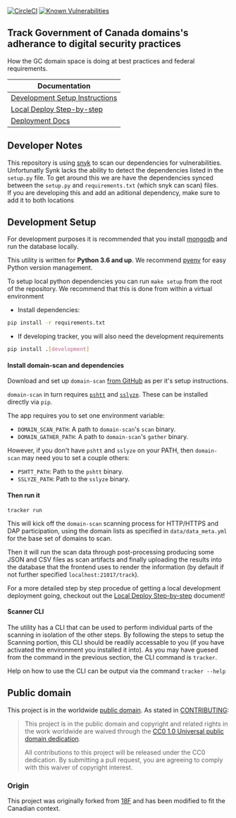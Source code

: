 [![CircleCI](https://circleci.com/gh/cds-snc/tracker.svg?style=svg)](https://circleci.com/gh/cds-snc/tracker)
[![Known Vulnerabilities](https://snyk.io/test/github/cds-snc/tracker/badge.svg)](https://snyk.io/test/github/cds-snc/tracker)

## Track Government of Canada domains's adherance to digital security practices

How the GC domain space is doing at best practices and federal requirements.

| Documentation                                           |
| ------------------------------------------------------- |
| [Development Setup Instructions](#development-setup)    |
| [Local Deploy Step-by-step](docs/local-instructions.md) |
| [Deployment Docs](docs/deploy.md)                       |

## Developer Notes

This repository is using [snyk](https://snyk.io/org/cds-snc) to scan our dependencies for vulnerabilities.  
Unfortunatly Synk lacks the ability to detect the dependencies listed in the `setup.py` file.
To get around this we are have the dependencies synced between the `setup.py` and `requirements.txt` (which snyk can scan) files.  
If you are developing this and add an aditional dependency, make sure to add it to both locations

## Development Setup

For development purposes it is recommended that you install [mongodb](https://www.mongodb.com/) and run the database locally.

This utility is written for **Python 3.6 and up**. We recommend [pyenv](https://github.com/yyuu/pyenv) for easy Python version management.

To setup local python dependencies you can run `make setup` from the root of the repository. We recommend that this is done from within a virtual environment

* Install dependencies:

```bash
pip install -r requirements.txt
```

* If developing tracker, you will also need the development requirements
```bash
pip install .[development]
```

#### Install domain-scan and dependencies

Download and set up `domain-scan` [from GitHub](https://github.com/cds-snc/domain-scan) as per it's setup instructions.

`domain-scan` in turn requires [`pshtt`](https://github.com/dhs-ncats/pshtt) and [`sslyze`](https://github.com/nabla-c0d3/sslyze). These can be installed directly via `pip`.

The app requires you to set one environment variable:

* `DOMAIN_SCAN_PATH`: A path to `domain-scan`'s `scan` binary.
* `DOMAIN_GATHER_PATH`: A path to `domain-scan`'s `gather` binary.

However, if you don't have `pshtt` and `sslyze` on your PATH, then `domain-scan` may need you to set a couple others:

* `PSHTT_PATH`: Path to the `pshtt` binary.
* `SSLYZE_PATH`: Path to the `sslyze` binary.

#### Then run it

```
tracker run
```

This will kick off the `domain-scan` scanning process for HTTP/HTTPS and DAP participation, using the domain lists as specified in `data/data_meta.yml` for the base set of domains to scan.

Then it will run the scan data through post-processing producing some JSON and CSV files as scan artifacts and finally uploading the results into the database that the frontend uses to render the information (by default if not further specified `localhost:21017/track`).

For a more detailed step by step procedue of getting a local development deployment going, checkout out the [Local Deploy Step-by-step](docs/local-instructions.md) document!

#### Scanner CLI

The utility has a CLI that can be used to perform individual parts of the scanning in isolation of the other steps.
By following the steps to setup the Scanning portion, this CLI should be readily accessable to you (if you have activated the environment you installed it into).
As you may have guesed from the command in the previous section, the CLI command is `tracker`.

Help on how to use the CLI can be output via the command `tracker --help`


## Public domain

This project is in the worldwide [public domain](LICENSE.md). As stated in [CONTRIBUTING](CONTRIBUTING.md):

> This project is in the public domain and copyright and related rights in the work worldwide are waived through the [CC0 1.0 Universal public domain dedication](https://creativecommons.org/publicdomain/zero/1.0/).
>
> All contributions to this project will be released under the CC0 dedication. By submitting a pull request, you are agreeing to comply with this waiver of copyright interest.

### Origin 

This project was originally forked from [18F](https://github.com/18f/pulse) and has been modified to fit the Canadian context.
